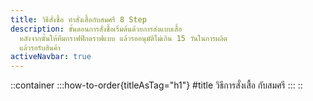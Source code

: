 ```yaml
---
title: วิธีสั่งซื้อ ทำสั่งเสื้อกับสมศรี 8 Step
description: ขั้นตอนการสั่งซื้อเริ่มต้นด้วยการส่งแบบเสื้อ
  หลังจากนั้นให้ทีมกราฟฟิกดราฟแบบ แล้วรออนุมัติไม่เกิน 15 วันในการผลิต
  แล้วรอรับสินค้า
activeNavbar: true
---
```


::container
  :::how-to-order{titleAsTag="h1"}
  #title
  วิธีการสั่งเสื้อ กับสมศรี
  :::
::
